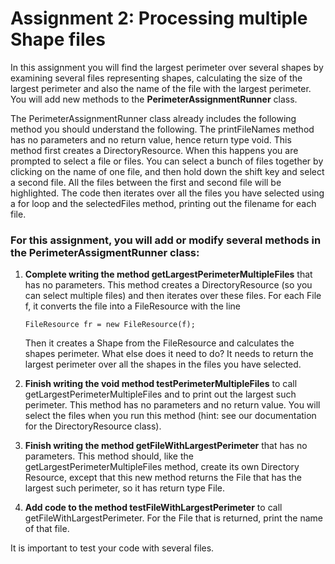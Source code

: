 # Assignment 2: Processing multiple Shape files

In this assignment you will find the largest perimeter over several shapes by examining several files representing shapes, calculating the size of the largest perimeter and also the name of the file with the largest perimeter. You will add new methods to the **PerimeterAssignmentRunner** class.

The PerimeterAssignmentRunner class already includes the following method you should understand the following. The printFileNames method has no parameters and no return value, hence return type void. This method first creates a DirectoryResource. When this happens you are prompted to select a file or files. You can select a bunch of files together by clicking on the name of one file, and then hold down the shift key and select a second file. All the files between the first and second file will be highlighted. The code then iterates over all the files you have selected using a for loop and the selectedFiles method, printing out the filename for each file.

### For this assignment, you will add or modify several methods in the PerimeterAssigmentRunner class:

1. **Complete writing the method getLargestPerimeterMultipleFiles** that has no parameters. This method creates a DirectoryResource (so you can select multiple files) and then iterates over these files. For each File f, it converts the file into a FileResource with the line

	`FileResource fr = new FileResource(f);`

	Then it creates a Shape from the FileResource and calculates the shapes perimeter. What else does it need to do? 
	It needs to return the largest perimeter over all the shapes in the files you have selected.

2. **Finish writing the void method testPerimeterMultipleFiles** to call getLargestPerimeterMultipleFiles and to print out the largest such perimeter. This method has no parameters and no return value. You will select the files when you run this method (hint: see our documentation for the DirectoryResource class).

3. **Finish writing the method getFileWithLargestPerimeter** that has no parameters. This method should, like the getLargestPerimeterMultipleFiles method, create its own Directory Resource, except that this new method returns the File that has the largest such perimeter, so it has return type File.

4. **Add code to the method testFileWithLargestPerimeter** to call getFileWithLargestPerimeter. For the File that is returned, print the name of that file.

It is important to test your code with several files.
